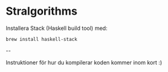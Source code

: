 # Stralgorithms

Installera Stack (Haskell build tool) med:
```
brew install haskell-stack
```

--

Instruktioner för hur du kompilerar koden kommer inom kort :)
